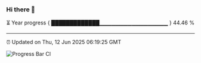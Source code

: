 ### Hi there 👋

⏳ Year progress { █████████████▁▁▁▁▁▁▁▁▁▁▁▁▁▁▁▁▁ } 44.46 %

---

⏰ Updated on Thu, 12 Jun 2025 06:19:25 GMT

![Progress Bar CI](https://github.com/code-lakshay/GitHub-Actions-Demo/workflows/Progress%20Bar%20CI/badge.svg)

